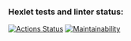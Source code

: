 ### Hexlet tests and linter status:
[![Actions Status](https://github.com/senetaros/frontend-project-44/workflows/hexlet-check/badge.svg)](https://github.com/senetaros/frontend-project-44/actions)
[![Maintainability](https://codeclimate.com/github/senetaros/frontend-project-44/maintainability)](https://api.codeclimate.com/v1/badges/4341cd90f6aa49b00be8/maintainability)